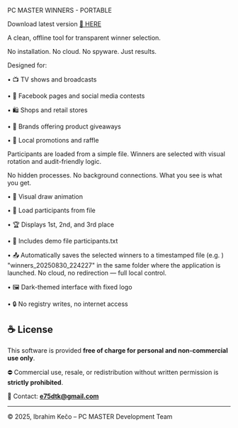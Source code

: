 PC MASTER WINNERS - PORTABLE

Download latest version [🔗 HERE](https://pc-master-pro.itch.io/pc-master-winners)

A clean, offline tool for transparent winner selection.

No installation. No cloud. No spyware. Just results.

Designed for:

• 📺 TV shows and broadcasts

• 📱 Facebook pages and social media contests

• 🛍️ Shops and retail stores

• 🧃 Brands offering product giveaways

• 🎉 Local promotions and raffle

Participants are loaded from a simple  file. Winners are selected with visual rotation and audit-friendly logic.

No hidden processes. No background connections. What you see is what you get.

• 🎰 Visual draw animation

• 📂 Load participants from file

• 🏆 Displays 1st, 2nd, and 3rd place

• 🧾 Includes demo file participants.txt

• 📤 Automatically saves the selected winners to a timestamped  file (e.g. ) "winners_20250830_224227" in the same folder where the application is launched. No cloud, no redirection — full local control.

• 🖼️ Dark-themed interface with fixed logo

• 🔒 No registry writes, no internet access

## ☕ License

This software is provided **free of charge for personal and non-commercial use only**.

⛔ Commercial use, resale, or redistribution without written permission is **strictly prohibited**.

📧 Contact: **e75dtk@gmail.com**

---

© 2025, Ibrahim Kečo – PC MASTER Development Team
